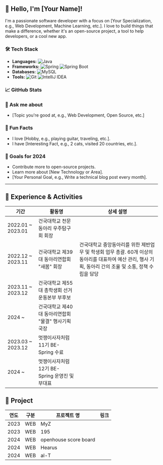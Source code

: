 ## 👋 Hello, I'm [Your Name]!

I'm a passionate software developer with a focus on [Your Specialization, e.g., Web Development, Machine Learning, etc.]. I love to build things that make a difference, whether it's an open-source project, a tool to help developers, or a cool new app.

### 🛠️ Tech Stack
- **Languages:** ![Java](https://img.shields.io/badge/Java-ED8B00?style=flat&logo=java&logoColor=white)
- **Frameworks:** ![Spring](https://img.shields.io/badge/Spring-6DB33F?style=flat&logo=spring&logoColor=white) ![Spring Boot](https://img.shields.io/badge/Spring%20Boot-6DB33F?style=flat&logo=springboot&logoColor=white)
- **Databases:** ![MySQL](https://img.shields.io/badge/MySQL-4479A1?style=flat&logo=mysql&logoColor=white)
- **Tools:** ![Git](https://img.shields.io/badge/Git-F05032?style=flat&logo=git&logoColor=white) ![IntelliJ IDEA](https://img.shields.io/badge/IntelliJ%20IDEA-000000?style=flat&logo=intellijidea&logoColor=white)


### 📈 GitHub Stats

### 💬 Ask me about
- [Topic you're good at, e.g., Web Development, Open Source, etc.]

### 🎉 Fun Facts
- I love [Hobby, e.g., playing guitar, traveling, etc.].
- I have [Interesting Fact, e.g., 2 cats, visited 20 countries, etc.].

### 🎯 Goals for 2024
- Contribute more to open-source projects.
- Learn more about [New Technology or Area].
- [Your Personal Goal, e.g., Write a technical blog post every month].

---

## 📅 Experience & Activities

| 기간       | 활동명                   | 상세 설명                                                   |
|------------|--------------------------|-------------------------------------------------------------|
| 2022.01 ~ 2023.01 | 건국대학교 천문동아리 우주탐구회 회장 |  |
| 2022.12 ~ 2023.11 | 건국대학교 제39대 동아리연합회 "새봄" 회장 | 건국대학교 중앙동아리를 위한 제반업무 및 학생회 업무 총괄. 60개 이상의 동아리를 대표하여 예산 관리, 행사 기획, 동아리 간의 조율 및 소통, 정책 수립을 담당  |
| 2023.11 ~ 2023.12 | 건국대학교 제55대 총학생회 선거운동본부 부후보  |  |
| 2024 ~ | 건국대학교 제40대 동아리연합회 "물결" 행사기획국장  |  |
| 2023.03 ~ 2023.12 | 멋쟁이사자처럼 11기 BE-Spring 수료  |
| 2024 ~  | 멋쟁이사자처럼 12기 BE-Spring 운영진 및 부대표 |  |


## 📅 Project

| 연도 | 구분 | 프로젝트 명          | 링크                 |
|------|------|----------------------|----------------------|
| 2023 | WEB  | MyZ                  |                      |
| 2023 | WEB  | 195                  |                      |
| 2024 | WEB  | openhouse score board|                      |
| 2024 | WEB  | Hearus               |                      |
| 2024 | WEB  | al-T                 |                      |




